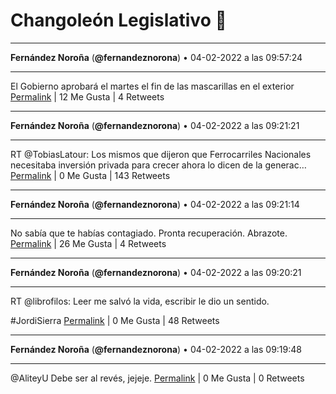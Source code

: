 # Changoleón Legislativo 🙈
*****
**Fernández Noroña** (**@fernandeznorona**) • 04-02-2022 a las 09:57:24
*****
El Gobierno aprobará el martes el fin de las mascarillas en el exterior
[Permalink](https://twitter.com/fernandeznorona/status/1489659369507770368) | 12 Me Gusta | 4 Retweets
*****
**Fernández Noroña** (**@fernandeznorona**) • 04-02-2022 a las 09:21:21
*****
RT @TobiasLatour: Los mismos que dijeron que Ferrocarriles Nacionales necesitaba inversión privada para crecer ahora lo dicen de la generac…
[Permalink](https://twitter.com/fernandeznorona/status/1489650296355708933) | 0 Me Gusta | 143 Retweets
*****
**Fernández Noroña** (**@fernandeznorona**) • 04-02-2022 a las 09:21:14
*****
No sabía que te habías contagiado. Pronta recuperación. Abrazote.
[Permalink](https://twitter.com/fernandeznorona/status/1489650266739822592) | 26 Me Gusta | 4 Retweets
*****
**Fernández Noroña** (**@fernandeznorona**) • 04-02-2022 a las 09:20:21
*****
RT @librofilos: Leer me salvó la vida, escribir le dio un sentido. 


\#JordiSierra
[Permalink](https://twitter.com/fernandeznorona/status/1489650045683122180) | 0 Me Gusta | 48 Retweets
*****
**Fernández Noroña** (**@fernandeznorona**) • 04-02-2022 a las 09:19:48
*****
@AliteyU Debe ser al revés, jejeje.
[Permalink](https://twitter.com/fernandeznorona/status/1489649907292119042) | 0 Me Gusta | 0 Retweets